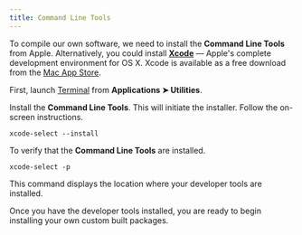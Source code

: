 ```yaml
---
title: Command Line Tools
---
```


To compile our own software, we need to install the **Command Line Tools** from Apple. Alternatively, you could install **[Xcode](http://developer.apple.com/xcode/)** — Apple's complete development environment for OS X. Xcode is available as a free download from the [Mac App Store](http://www.apple.com/mac/app-store/).

First, launch [Terminal](http://en.wikipedia.org/wiki/Terminal_%28OS_X%29) from **Applications ➤ Utilities**.

Install the **Command Line Tools**. This will initiate the installer. Follow the on-screen instructions.

	xcode-select --install

To verify that the **Command Line Tools** are installed.

	xcode-select -p

This command displays the location where your developer tools are installed.

Once you have the developer tools installed, you are ready to begin installing your own custom built packages.